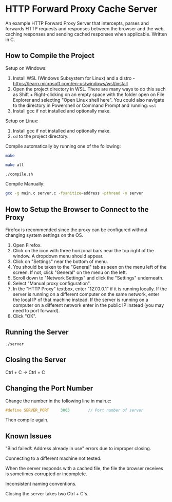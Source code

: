 # HTTP Forward Proxy Cache Server
An example HTTP Forward Proxy Server that intercepts, parses and forwards HTTP requests and responses between the browser and the web, caching responses and sending cached responses when applicable. Written in C.

## How to Compile the Project

Setup on Windows:
1. Install WSL (Windows Subsystem for Linux) and a distro - https://learn.microsoft.com/en-us/windows/wsl/install
2. Open the project directory in WSL. There are many ways to do this such as Shift + Right-clicking on an empty space with the folder open on File Explorer and selecting "Open Linux shell here". You could also navigate to the directory in Powershell or Command Prompt and running: `` wsl ``
3. Install gcc if not installed and optionally make.

Setup on Linux:
1. Install gcc if not installed and optionally make.
2. ``cd`` to the project directory.

Compile automatically by running one of the following:
```bash
make
```
```bash
make all
```
```bash
./compile.sh
```

Compile Manually:
```bash
gcc -g main.c server.c -fsanitize=address -pthread -o server 
```

## How to Setup the Browser to Connect to the Proxy
Firefox is recommended since the proxy can be configured without changing system settings on the OS.
1. Open Firefox.
2. Click on the icon with three horizonal bars near the top right of the window. A dropdown menu should appear.
3. Click on "Settings" near the bottom of menu.
4. You should be taken to the "General" tab as seen on the menu left of the screen. If not, click "General" on the menu on the left.
5. Scroll down to "Network Settings" and click the "Settings" underneath.
6. Select "Manual proxy configuration".
7. In the "HTTP Proxy" textbox, enter "127.0.0.1" if it is running locally. If the server is running on a different computer on the same network, enter the local IP of that machine instead. If the server is running on a computer on a different network enter in the public IP instead (you may need to port forward).
8. Click "OK".

## Running the Server
``` 
./server
```

## Closing the Server
Ctrl + C -> Ctrl + C

## Changing the Port Number
Change the number in the following line in main.c:
```C
#define SERVER_PORT		3003		// Port number of server
```
Then compile again.

## Known Issues

"Bind failed!: Address already in use" errors due to improper closing.

Connecting to a different machine not tested.

When the server responds with a cached file, the file the browser receives is sometimes corrupted or incomplete.

Inconsistent naming conventions.

Closing the server takes two Ctrl + C's.
